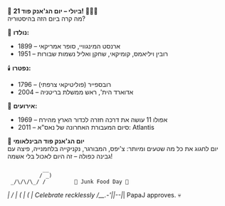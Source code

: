 📅 **21 ביולי – יום הג'אנק פוד!** 🍟🍕🍔  
מה קרה ביום הזה בהיסטוריה?

🍼 **נולדו:**
- 1899 – ארנסט המינגוויי, סופר אמריקאי
- 1951 – רובין ויליאמס, קומיקאי, שחקן ואליל נשמות שבורות

🕯️ **נפטרו:**
- 1796 – רובספייר (פוליטיקאי צרפתי)
- 2004 – אדוארד הית', ראש ממשלת בריטניה

🎉 **אירועים:**
- 1969 – אפולו 11 עושה את דרכה חזרה לכדור הארץ מהירח
- 2011 – סיום המעבורת האחרונה של נאס"א: Atlantis

🍟 **יום הג'אנק פוד הבינלאומי**  
יום לחגוג את כל מה שטעים ומיותר: צ'יפס, המבורגר, נקניקייה בלחמנייה, פיצה עם גבינה כפולה – זה היום לאכול בלי אשמה!

               __
              / _)
     _/\/\/\_/ /         🍔 Junk Food Day 🍕
   _|         /
 _|  (  | (  |           Celebrate recklessly
/__.-'|_|--|_|           PapaJ approves. 💀

